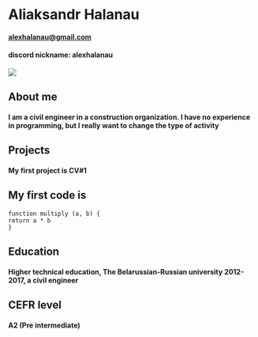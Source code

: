 # Aliaksandr Halanau
#### <alexhalanau@gmail.com>
#### discord nickname: alexhalanau
![](./ava.jpg)
## About me
#### I am a civil engineer in a construction organization. I have no experience in programming, but I really want to change the type of activity
## Projects
#### My first project is CV#1
## My first code is
```
function multiply (a, b) {
return a * b
}
```     
## Education
#### Higher technical education, The Belarussian-Russian university 2012-2017, a civil engineer
## CEFR level
#### A2 (Pre intermediate)